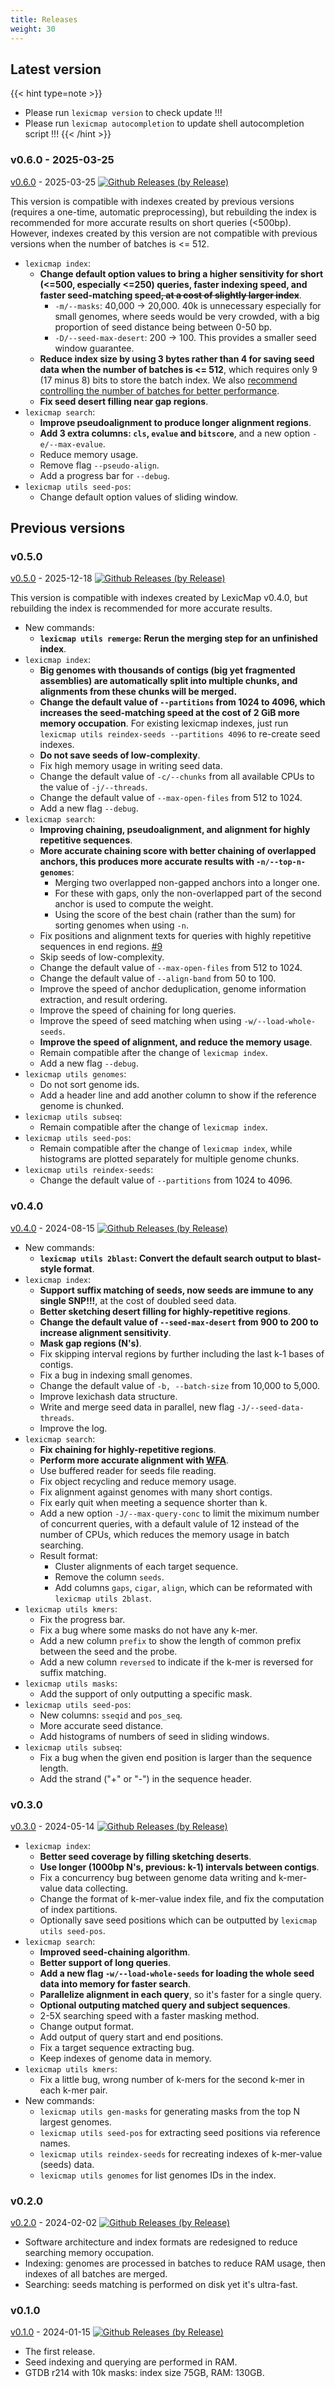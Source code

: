 ```yaml
---
title: Releases
weight: 30
---
```




## Latest version

{{< hint type=note >}}

- Please run `lexicmap version` to check update !!!
- Please run `lexicmap autocompletion` to update shell autocompletion script !!!
{{< /hint >}}



### v0.6.0 - 2025-03-25

[v0.6.0](https://github.com/shenwei356/LexicMap/releases/tag/v0.6.0) - 2025-03-25 [![Github Releases (by Release)](https://img.shields.io/github/downloads/shenwei356/LexicMap/v0.6.0/total.svg)](https://github.com/shenwei356/LexicMap/releases/tag/v0.6.0)

This version is compatible with indexes created by previous versions (requires a one-time, automatic preprocessing),
but rebuilding the index is recommended for more accurate results on short queries (<500bp).
However, indexes created by this version are not compatible with previous versions when the number of batches is <= 512.

- `lexicmap index`:
    - **Change default option values to bring a higher sensitivity for short (<=500, especially <=250) queries,
      faster indexing speed, and faster seed-matching speed<s>, at a cost of slightly larger index</s>**.
        - `-m/--masks`: 40,000 -> 20,000. 
           40k is unnecessary especially for small genomes, where seeds would be very crowded,
           with a big proportion of seed distance being between 0-50 bp.
        - `-D/--seed-max-desert`: 200 -> 100. This provides a smaller seed window guarantee.
    - **Reduce index size by using 3 bytes rather than 4 for saving seed data when the number of batches is <= 512**,
      which requires only 9 (17 minus 8) bits to store the batch index. 
      We also [recommend controlling the number of batches for better performance](https://bioinf.shenwei.me/LexicMap/tutorials/index/#notes-for-indexing-with-large-datasets).
    - **Fix seed desert filling near gap regions**.
- `lexicmap search`:
    - **Improve pseudoalignment to produce longer alignment regions**.
    - **Add 3 extra columns: `cls`, `evalue` and `bitscore`**, and a new option `-e/--max-evalue`.
    - Reduce memory usage.
    - Remove flag `--pseudo-align`.
    - Add a progress bar for `--debug`.
- `lexicmap utils seed-pos`:
    - Change default option values of sliding window.


## Previous versions

### v0.5.0

[v0.5.0](https://github.com/shenwei356/LexicMap/releases/tag/v0.5.0) - 2025-12-18 [![Github Releases (by Release)](https://img.shields.io/github/downloads/shenwei356/LexicMap/v0.5.0/total.svg)](https://github.com/shenwei356/LexicMap/releases/tag/v0.5.0)

This version is compatible with indexes created by LexicMap v0.4.0, but rebuilding the index is recommended for more accurate results.

- New commands:
    - **`lexicmap utils remerge`: Rerun the merging step for an unfinished index**.
- `lexicmap index`:
    - **Big genomes with thousands of contigs (big yet fragmented assemblies) are automatically split into multiple chunks, and alignments from these chunks will be merged.**
    - **Change the default value of `--partitions` from 1024 to 4096, which increases the seed-matching speed at the cost of 2 GiB more memory occupation**.
      For existing lexicmap indexes, just run `lexicmap utils reindex-seeds --partitions 4096` to re-create seed indexes.
    - **Do not save seeds of low-complexity**.
    - Fix high memory usage in writing seed data.
    - Change the default value of `-c/--chunks` from all available CPUs to the value of `-j/--threads`.
    - Change the default value of `--max-open-files` from 512 to 1024.
    - Add a new flag `--debug`.
- `lexicmap search`:
    - **Improving chaining, pseudoalignment, and alignment for highly repetitive sequences**.
    - **More accurate chaining score with better chaining of overlapped anchors, this produces more accurate results with `-n/--top-n-genomes`**: 
         - Merging two overlapped non-gapped anchors into a longer one.
         - For these with gaps, only the non-overlapped part of the second anchor is used to compute the weight.
         - Using the score of the best chain (rather than the sum) for sorting genomes when using `-n`.
    - Fix positions and alignment texts for queries with highly repetitive sequences in end regions. [#9](https://github.com/shenwei356/LexicMap/issues/9)
    - Skip seeds of low-complexity.
    - Change the default value of `--max-open-files` from 512 to 1024.
    - Change the default value of `--align-band` from 50 to 100.
    - Improve the speed of anchor deduplication, genome information extraction, and result ordering.
    - Improve the speed of chaining for long queries.
    - Improve the speed of seed matching when using `-w/--load-whole-seeds`.
    - **Improve the speed of alignment, and reduce the memory usage**.
    - Remain compatible after the change of `lexicmap index`.
    - Add a new flag `--debug`.
- `lexicmap utils genomes`:
    - Do not sort genome ids.
    - Add a header line and add another column to show if the reference genome is chunked.
- `lexicmap utils subseq`:
    - Remain compatible after the change of `lexicmap index`.
- `lexicmap utils seed-pos`:
    - Remain compatible after the change of `lexicmap index`, while histograms are plotted separately for multiple genome chunks.
- `lexicmap utils reindex-seeds`:
    - Change the default value of `--partitions` from 1024 to 4096.
    
### v0.4.0

[v0.4.0](https://github.com/shenwei356/LexicMap/releases/tag/v0.4.0) - 2024-08-15 [![Github Releases (by Release)](https://img.shields.io/github/downloads/shenwei356/LexicMap/v0.4.0/total.svg)](https://github.com/shenwei356/LexicMap/releases/tag/v0.4.0)

- New commands:
    - **`lexicmap utils 2blast`: Convert the default search output to blast-style format**.
- `lexicmap index`:
    - **Support suffix matching of seeds, now seeds are immune to any single SNP!!!**, at the cost of doubled seed data.
    - **Better sketching desert filling for highly-repetitive regions**.
    - **Change the default value of `--seed-max-desert` from 900 to 200 to increase alignment sensitivity**.
    - **Mask gap regions (N's)**.
    - Fix skipping interval regions by further including the last k-1 bases of contigs.
    - Fix a bug in indexing small genomes.
    - Change the default value of `-b, --batch-size` from 10,000 to 5,000.
    - Improve lexichash data structure.
    - Write and merge seed data in parallel, new flag `-J/--seed-data-threads`.
    - Improve the log.
- `lexicmap search`:
    - **Fix chaining for highly-repetitive regions**.
    - **Perform more accurate alignment with [WFA](https://github.com/shenwei356/wfa)**.
    - Use buffered reader for seeds file reading.
    - Fix object recycling and reduce memory usage.
    - Fix alignment against genomes with many short contigs.
    - Fix early quit when meeting a sequence shorter than k.
    - Add a new option `-J/--max-query-conc` to limit the miximum number of concurrent queries,
      with a default valule of 12 instead of the number of CPUs, which reduces the memory usage
      in batch searching.
    - Result format:
        - Cluster alignments of each target sequence.
        - Remove the column `seeds`.
        - Add columns `gaps`, `cigar`, `align`, which can be reformated with `lexicmap utils 2blast`.
- `lexicmap utils kmers`:
    - Fix the progress bar.
    - Fix a bug where some masks do not have any k-mer.
    - Add a new column `prefix` to show the length of common prefix between the seed and the probe.
    - Add a new column `reversed` to indicate if the k-mer is reversed for suffix matching.
- `lexicmap utils masks`:
    - Add the support of only outputting a specific mask.
- `lexicmap utils seed-pos`:
    - New columns: `sseqid` and `pos_seq`.
    - More accurate seed distance.
    - Add histograms of numbers of seed in sliding windows.
- `lexicmap utils subseq`:
    - Fix a bug when the given end position is larger than the sequence length.
    - Add the strand ("+" or "-") in the sequence header.


### v0.3.0

[v0.3.0](https://github.com/shenwei356/LexicMap/releases/tag/v0.3.0) - 2024-05-14 [![Github Releases (by Release)](https://img.shields.io/github/downloads/shenwei356/LexicMap/v0.3.0/total.svg)](https://github.com/shenwei356/LexicMap/releases/tag/v0.3.0)

- `lexicmap index`:
    - **Better seed coverage by filling sketching deserts**.
    - **Use longer (1000bp N's, previous: k-1) intervals between contigs**.
    - Fix a concurrency bug between genome data writing and k-mer-value data collecting.
    - Change the format of k-mer-value index file, and fix the computation of index partitions.
    - Optionally save seed positions which can be outputted by `lexicmap utils seed-pos`.
- `lexicmap search`:
    - **Improved seed-chaining algorithm**.
    - **Better support of long queries**.
    - **Add a new flag `-w/--load-whole-seeds` for loading the whole seed data into memory for faster search**.
    - **Parallelize alignment in each query**, so it's faster for a single query.
    - **Optional outputing matched query and subject sequences**.
    - 2-5X searching speed with a faster masking method.
    - Change output format.
    - Add output of query start and end positions.
    - Fix a target sequence extracting bug.
    - Keep indexes of genome data in memory.
- `lexicmap utils kmers`:
    - Fix a little bug, wrong number of k-mers for the second k-mer in each k-mer pair.
- New commands:
    - `lexicmap utils gen-masks` for generating masks from the top N largest genomes.
    - `lexicmap utils seed-pos` for extracting seed positions via reference names.
    - `lexicmap utils reindex-seeds` for recreating indexes of k-mer-value (seeds) data.
    - `lexicmap utils genomes` for list genomes IDs in the index.

### v0.2.0

[v0.2.0](https://github.com/shenwei356/LexicMap/releases/tag/v0.2.0) - 2024-02-02 [![Github Releases (by Release)](https://img.shields.io/github/downloads/shenwei356/LexicMap/v0.2.0/total.svg)](https://github.com/shenwei356/LexicMap/releases/tag/v0.2.0)

- Software architecture and index formats are redesigned to reduce searching memory occupation.
- Indexing: genomes are processed in batches to reduce RAM usage, then indexes of all batches are merged.
- Searching: seeds matching is performed on disk yet it's ultra-fast.

### v0.1.0

[v0.1.0](https://github.com/shenwei356/LexicMap/releases/tag/v0.1.0) - 2024-01-15 [![Github Releases (by Release)](https://img.shields.io/github/downloads/shenwei356/LexicMap/v0.1.0/total.svg)](https://github.com/shenwei356/LexicMap/releases/tag/v0.1.0)

- The first release.
- Seed indexing and querying are performed in RAM.
- GTDB r214 with 10k masks: index size 75GB, RAM: 130GB.

